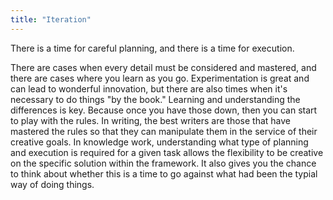 ```yaml
---
title: "Iteration"
---
```



There is a time for careful planning, and there is a time for execution.

There are cases when every detail must be considered and mastered, and there are cases where you learn as you go. 
Experimentation is great and can lead to wonderful innovation, but there are also times when it's necessary to do things "by the book." 
Learning and understanding the differences is key. 
Because once you have those down, then you can start to play with the rules.
In writing, the best writers are those that have mastered the rules so that they can manipulate them in the service of their creative goals. 
In knowledge work, understanding what type of planning and execution is required for a given task allows the flexibility to be creative on the specific solution within the framework. 
It also gives you the chance to think about whether this is a time to go against what had been the typial way of doing things. 
